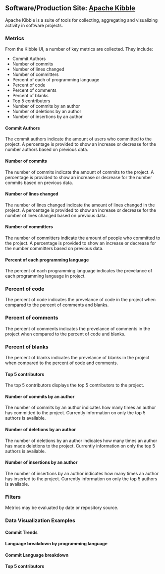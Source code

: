 ## Software/Production Site: [Apache Kibble](https://github.com/apache/kibble)

Apache Kibble is a suite of tools for collecting, aggregating and visualizing activity in software projects. 

### Metrics

From the Kibble UI, a number of key metrics are collected. They include:
* Commit Authors
* Number of commits
* Number of lines changed
* Number of committers 
* Percent of each of programming language
* Percent of code
* Percent of comments
* Percent of blanks
* Top 5 contributors
* Number of commits by an author
* Number of deletions by an author
* Number of insertions by an author

#### Commit Authors
The commit authors indicate the amount of users who committed to the project. A percentage is provided to show an increase or decrease for the number authors based on previous data. 

#### Number of commits
The number of commits indicate the amount of commits to the project. A percentage is provided to show an increase or decrease for the number commits based on previous data. 

#### Number of lines changed
The number of lines changed indicate the amount of lines changed in the project. A percentage is provided to show an increase or decrease for the number of lines changed based on previous data. 

#### Number of committers 
The number of committers indicate the amount of people who committed to the project. A percentage is provided to show an increase or decrease for the number committers based on previous data. 

#### Percent of each programming language
The percent of each programming language indicates the prevelance of each programming language in project. 

### Percent of code
The percent of code indicates the prevelance of code in the project when compared to the percent of comments and blanks. 

### Percent of comments
The percent of comments indicates the prevelance of comments in the project when compared to the percent of code and blanks. 

### Percent of blanks
The percent of blanks indicates the prevelance of blanks in the project when compared to the percent of code and comments. 

#### Top 5 contributors
The top 5 contributors displays the top 5 contributors to the project.

#### Number of commits by an author
The number of commits by an author indicates how many times an author has committed to the project. Currently information on only the top 5 authors is available. 

#### Number of deletions by an author
The number of deletions by an author indicates how many times an author has made deletions to the project. Currently information on only the top 5 authors is available. 

#### Number of insertions by an author
The number of insertions by an author indicates how many times an author has inserted to the project. Currently information on only the top 5 authors is available. 

### Filters

Metrics may be evaluated by date or repository source. 

### Data Visualization Examples
#### Commit Trends

#### Language breakdown by programming language

#### Commit Language breakdown 

#### Top 5 contributors



